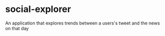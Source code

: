 # social-explorer
An application that explores trends between a users's tweet and the news on that day
